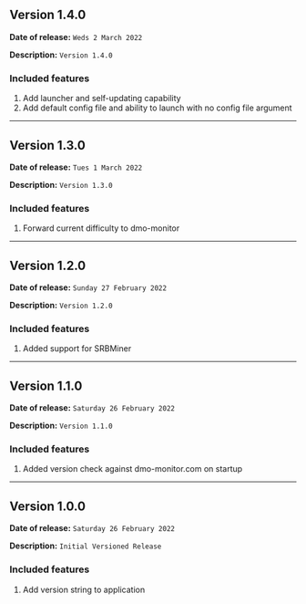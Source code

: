 ## Version 1.4.0

**Date of release:** `Weds 2 March 2022`

**Description:** `Version 1.4.0`

### Included features
1. Add launcher and self-updating capability
2. Add default config file and ability to launch with no config file argument

---

## Version 1.3.0

**Date of release:** `Tues 1 March 2022`

**Description:** `Version 1.3.0`

### Included features
1. Forward current difficulty to dmo-monitor

---

## Version 1.2.0

**Date of release:** `Sunday 27 February 2022`

**Description:** `Version 1.2.0`

### Included features
1. Added support for SRBMiner

---

## Version 1.1.0

**Date of release:** `Saturday 26 February 2022`

**Description:** `Version 1.1.0`

### Included features
1. Added version check against dmo-monitor.com on startup

---

## Version 1.0.0

**Date of release:** `Saturday 26 February 2022`

**Description:** `Initial Versioned Release`

### Included features
1. Add version string to application
